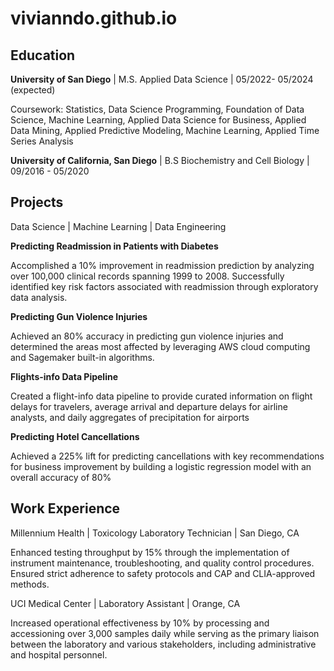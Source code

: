 # vivianndo.github.io
## Education
**University of San Diego** | M.S. Applied Data Science | 05/2022- 05/2024 (expected)

Coursework: Statistics, Data Science Programming, Foundation of Data Science, Machine Learning, Applied Data Science for Business,          Applied Data Mining, Applied Predictive Modeling, Machine Learning, Applied Time Series Analysis
	 
**University of California, San Diego** | B.S Biochemistry and Cell Biology | 09/2016 - 05/2020

## Projects 
Data Science | Machine Learning | Data Engineering 	

**Predicting Readmission in Patients with Diabetes**

Accomplished a 10% improvement in readmission prediction by analyzing over 100,000 clinical records spanning 1999 to 2008. Successfully identified key risk factors associated with readmission through exploratory data analysis.


**Predicting Gun Violence Injuries**

Achieved an 80% accuracy in predicting gun violence injuries and determined the areas most affected by leveraging AWS cloud computing and Sagemaker built-in algorithms.


**Flights-info Data Pipeline**

Created a flight-info data pipeline to provide curated information on flight delays for travelers, average arrival and departure delays for airline analysts, and daily aggregates of precipitation for airports


**Predicting Hotel Cancellations**

Achieved a 225% lift for predicting cancellations with key recommendations for business improvement by building a logistic regression model with an overall accuracy of 80%


## Work Experience
Millennium Health | Toxicology Laboratory Technician | San Diego, CA

Enhanced testing throughput by 15% through the implementation of instrument maintenance, troubleshooting, and quality control procedures. Ensured strict adherence to safety protocols and CAP and CLIA-approved methods.


UCI Medical Center | Laboratory Assistant | Orange, CA 

Increased operational effectiveness by 10%  by processing and accessioning over 3,000 samples daily while serving as the primary liaison between the laboratory and various stakeholders, including administrative and hospital personnel.


